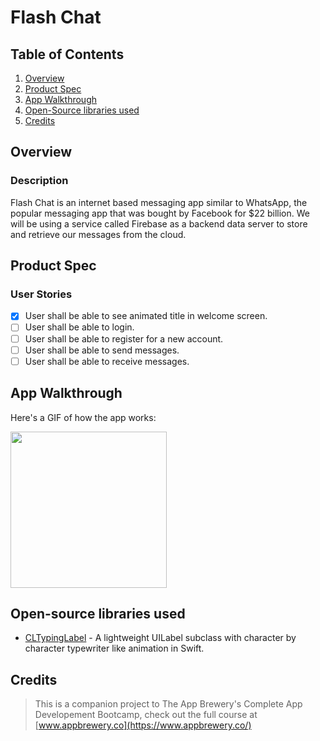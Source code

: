 # Flash Chat

## Table of Contents
1. [Overview](#Overview)
2. [Product Spec](#Product-Spec)
3. [App Walkthrough](#App-Walkthrough)
4. [Open-Source libraries used](#Open-Source-libraries-used)
5. [Credits](#Credits)

## Overview
### Description

Flash Chat is an internet based messaging app similar to WhatsApp, the popular messaging app that was bought by Facebook for $22 billion. We will be using a service called Firebase as a backend data server to store and retrieve our messages from the cloud.

## Product Spec
### User Stories

- [X] User shall be able to see animated title in welcome screen.
- [ ] User shall be able to login.
- [ ] User shall be able to register for a new account.
- [ ] User shall be able to send messages.
- [ ] User shall be able to receive messages.

## App Walkthrough

Here's a GIF of how the app works:

<img src="ADD_GIF_LINK" width=250><br>

## Open-source libraries used

- [CLTypingLabel](https://github.com/cl7/CLTypingLabel) - A lightweight UILabel subclass with character by character typewriter like animation in Swift.

## Credits

>This is a companion project to The App Brewery's Complete App Developement Bootcamp, check out the full course at [www.appbrewery.co](https://www.appbrewery.co/)
